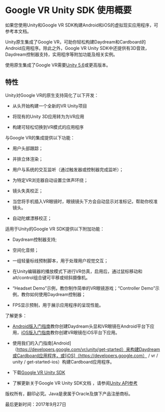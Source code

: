 # Google VR Unity SDK 使用概要

如果您使用Unity和Google VR SDK构建Android和iOS的虚拟现实应用程序，可参考本文档。

Unity原生集成了Google VR，可助你轻松构建Daydream和Cardboard的Android应用程序。除此之外，Google VR Unity SDK中还提供有3D音效，Daydream控制器支持，实用程序等附加功能及相关实例。

使用原生集成了Google VR需要[Unity 5.6](https://unity3d.com/get-unity/download)或更高版本。

## 特性

Unity对Google VR的原生支持简化了以下开发：

* 从头开始构建一个全新的VR Unity项目

* 将现有的Unity 3D应用转为为VR应用

* 构建可轻松切换到VR模式的应用程序

与Google VR的集成提供以下功能：

* 用户头部跟踪；

* 并排立体渲染；

* 用户与系统的交互监听（通过触发器或控制器完成监听）；

* 为特定VR浏览器自动设置立体声环绕；

* 镜头失真校正；

* 当您将手机插入VR眼镜时，眼镜镜头下方会自动显示对准标记，帮助你校准镜头。

* 自动陀螺漂移校正；

适用于Unity的Google VR SDK提供以下附加功能：

* Daydream控制器支持;

* 空间化音频；

* 一组轻量标线预制脚本，用于处理用户视觉交互；

* 在Unity编辑器的播放模式下进行VR仿真，启用后，通过鼠标移动和alt/control组合键可平移或倾斜摄像机。

* “Headset Demo”示例，教你制作简单的VR眼镜游戏；“Controller Demo”示例，教你如何使用Daydream控制器；

* FPS显示预制，用于展示应用程序的呈现性能。

了解更多：

* [Android版入门指南](https://developers.google.com/vr/unity/get-started)教你创建Daydream头显和VR眼镜在Android平台下应用，[iOS版入门指南](https://developers.google.com/vr/unity/get-started-ios)教你创建VR眼镜在iOS平台下应用。

* 使用我们的入门指南[Android]（https://developers.google.com/vr/unity/get-started）来构建Daydream或Cardboard应用程序，或[iOS]（https://developers.google.com） / vr / unity / get-started-ios）构建Cardboard应用程序。

* 下载[Google VR Unity SDK](https://developers.google.com/vr/unity/download)

* 了解更新关于Google VR Unity SDK文档 ，请参阅[Unity API参考](https://developers.google.com/vr/unity/reference/index)

版权所有，翻印必究。Java是隶属于Oracle及旗下产品注册商标。

最后更新时间：2017年9月27日